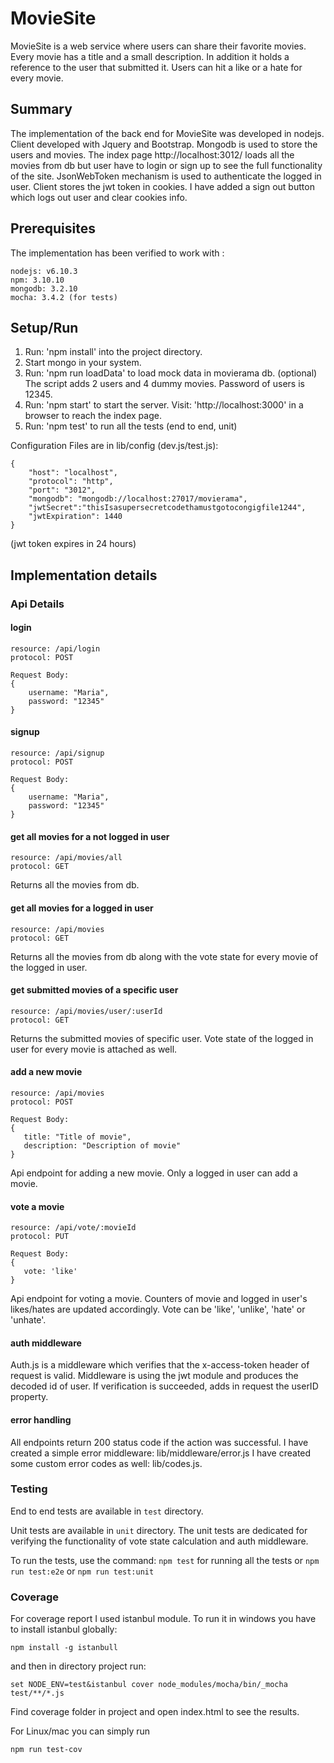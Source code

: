 # MovieSite

MovieSite is a web service where users can share their favorite movies. Every movie has a title and a small description. In addition it holds a reference to the user​ that submitted it. 
Users can hit a like or a hate for every movie.

## Summary

The implementation of the back end for MovieSite was developed in nodejs. Client developed with Jquery and Bootstrap. Mongodb
is used to store the users and movies.
The index page http://localhost:3012/ loads all the movies from db but user have to login or sign up to see the full
functionality of the site. JsonWebToken mechanism is used to authenticate the logged in user. Client stores the jwt token in cookies.
I have added a sign out button which logs out user and clear cookies info.


## Prerequisites

The implementation has been verified to work with :

```
nodejs: v6.10.3
npm: 3.10.10
mongodb: 3.2.10
mocha: 3.4.2 (for tests)
```

## Setup/Run

1. Run: 'npm install' into the project directory.
2. Start mongo in your system.
2. Run: 'npm run loadData' to load mock data in movierama db. (optional) The script adds 2 users and 4 dummy movies. Password of users is 12345.
2. Run: 'npm start' to start the server. Visit: 'http://localhost:3000' in a browser to reach the index page.
3. Run: 'npm test' to run all the tests (end to end, unit)

Configuration Files are in lib/config (dev.js/test.js):

```
{
	"host": "localhost",
    "protocol": "http",
    "port": "3012",
    "mongodb": "mongodb://localhost:27017/movierama",
    "jwtSecret":"thisIsasupersecretcodethamustgotocongigfile1244",
    "jwtExpiration": 1440 
}
```
(jwt token expires in 24 hours)

## Implementation details

### Api Details

#### login
```
resource: /api/login
protocol: POST
```
```
Request Body:
{
    username: "Maria",
    password: "12345"
}

```
#### signup
```
resource: /api/signup
protocol: POST
```
```
Request Body:
{
    username: "Maria",
    password: "12345"
}

```
#### get all movies for a not logged in user
```
resource: /api/movies/all
protocol: GET
```

Returns all the movies from db.

#### get all movies for a logged in user
```
resource: /api/movies
protocol: GET
```

Returns all the movies from db along with the vote state for every movie of the logged in user.

#### get submitted movies of a specific user
```
resource: /api/movies/user/:userId
protocol: GET
```

Returns the submitted movies of specific user. Vote state of the logged in user for every movie is attached as well.


#### add a new movie
```
resource: /api/movies
protocol: POST
```
```
Request Body:
{
   title: "Title of movie",
   description: "Description of movie"
}

```

Api endpoint for adding a new movie. Only a logged in user can add a movie.

#### vote a movie

```
resource: /api/vote/:movieId
protocol: PUT
```
```
Request Body:
{
   vote: 'like'
}

```

Api endpoint for voting a movie. Counters of movie and logged in user's likes/hates are updated accordingly.
Vote can be 'like', 'unlike', 'hate' or 'unhate'.

#### auth middleware

Auth.js is a middleware which verifies that the x-access-token header of request is valid.
Middleware is using the jwt module and produces the decoded id of user.
If verification is succeeded, adds in request the userID property.

#### error handling

All endpoints return 200 status code if the action was successful.
I have created a simple error middleware: lib/middleware/error.js
I have created some custom error codes as well: lib/codes.js.

### Testing

End to end tests are available in `test` directory.

Unit tests are available in `unit` directory.
The unit tests are dedicated for verifying the functionality of vote state calculation and auth middleware.

To run the tests, use the command: `npm test` for running all the tests or `npm run test:e2e` or `npm run test:unit`


### Coverage

For coverage report I used istanbul module.
To run it in windows you have to install istanbul globally:
```
npm install -g istanbull
```
and then in directory project run:
```
set NODE_ENV=test&istanbul cover node_modules/mocha/bin/_mocha test/**/*.js
```
Find coverage folder in project and open index.html to see the results.

For Linux/mac
you can simply run
```
npm run test-cov
```

